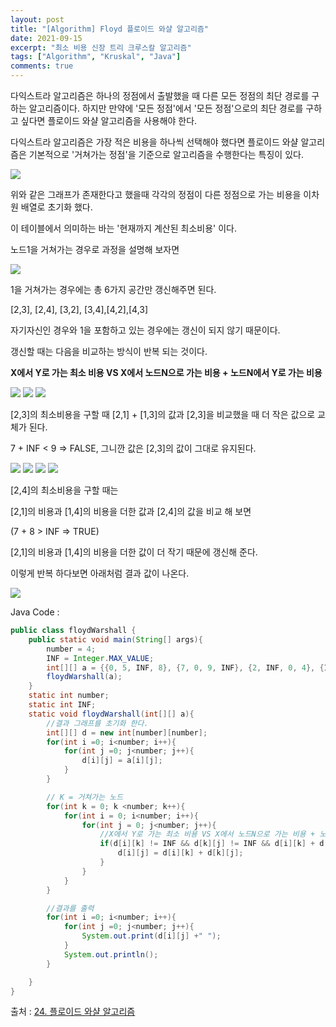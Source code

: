 ```yaml
---
layout: post
title: "[Algorithm] Floyd 플로이드 와샬 알고리즘"
date: 2021-09-15
excerpt: "최소 비용 신장 트리 크루스칼 알고리즘"
tags: ["Algorithm", "Kruskal", "Java"]
comments: true
---
```

다익스트라 알고리즘은 하나의 정점에서 출발했을 때 다른 모든 정점의 최단 경로를 구하는 알고리즘이다. 하지만 만약에 '모든 정점'에서 '모든 정점'으로의 최단 경로를 구하고 싶다면 플로이드 와샬 알고리즘을 사용해야 한다.

다익스트라 알고리즘은 가장 적은 비용을 하나씩 선택해야 했다면 플로이드 와샬 알고리즘은 기본적으로 '거쳐가는 정점'을 기준으로 알고리즘을 수행한다는 특징이 있다. 

<img src ="https://eunmik.github.io/bonita.blog/assets/img/2021/0916/img1.PNG" />

위와 같은 그래프가 존재한다고 했을때 각각의 정점이 다른 정점으로 가는 비용을 이차원 배열로 초기화 했다.

이 테이블에서 의미하는 바는 '현재까지 계산된 최소비용' 이다. 

노드1을 거쳐가는 경우로 과정을 설명해 보자면

<img src ="https://eunmik.github.io/bonita.blog/assets/img/2021/0916/img2.PNG" />

1을 거쳐가는 경우에는 총 6가지 공간만 갱신해주면 된다. 

[2,3], [2,4], [3,2], [3,4],[4,2],[4,3] 

자기자신인 경우와 1을 포함하고 있는 경우에는 갱신이 되지 않기 때문이다. 

갱신할 때는 다음을 비교하는 방식이 반복 되는 것이다.

**X에서 Y로 가는 최소 비용 VS X에서 노드N으로 가는 비용 + 노드N에서 Y로 가는 비용**

<img src ="https://eunmik.github.io/bonita.blog/assets/img/2021/0916/img3.PNG" />

<img src ="https://eunmik.github.io/bonita.blog/assets/img/2021/0916/img4.PNG" />

<img src ="https://eunmik.github.io/bonita.blog/assets/img/2021/0916/img5.PNG" />

[2,3]의 최소비용을 구할 때 [2,1] + [1,3]의 값과 [2,3]을 비교했을 때 더 작은 값으로 교체가 된다. 

7 + INF < 9  ⇒ FALSE, 그니깐 값은 [2,3]의 값이 그대로 유지된다.

<img src ="https://eunmik.github.io/bonita.blog/assets/img/2021/0916/img6.PNG" />

<img src ="https://eunmik.github.io/bonita.blog/assets/img/2021/0916/img7.PNG" />

<img src ="https://eunmik.github.io/bonita.blog/assets/img/2021/0916/img8.PNG" />

<img src ="https://eunmik.github.io/bonita.blog/assets/img/2021/0916/img9.PNG" />

[2,4]의 최소비용을 구할 때는 

[2,1]의 비용과 [1,4]의 비용을 더한 값과 [2,4]의 값을 비교 해 보면

(7 + 8 > INF ⇒ TRUE) 

[2,1]의 비용과 [1,4]의 비용을 더한 값이 더 작기 때문에 갱신해 준다. 

이렇게 반복 하다보면 아래처럼 결과 값이 나온다. 

<img src ="https://eunmik.github.io/bonita.blog/assets/img/2021/0916/img10.PNG" />

Java Code :

```java
public class floydWarshall {
    public static void main(String[] args){
        number = 4;
        INF = Integer.MAX_VALUE;
        int[][] a = {{0, 5, INF, 8}, {7, 0, 9, INF}, {2, INF, 0, 4}, {INF, INF, 3, 0}};
        floydWarshall(a);
    }
    static int number;
    static int INF;
    static void floydWarshall(int[][] a){
        //결과 그래프를 초기화 한다.
        int[][] d = new int[number][number];
        for(int i =0; i<number; i++){
            for(int j =0; j<number; j++){
                d[i][j] = a[i][j];
            }
        }

        // K = 거쳐가는 노드
        for(int k = 0; k <number; k++){
            for(int i = 0; i<number; i++){
                for(int j = 0; j<number; j++){
                    //X에서 Y로 가는 최소 비용 VS X에서 노드N으로 가는 비용 + 노드N에서 Y로 가는 비용
                    if(d[i][k] != INF && d[k][j] != INF && d[i][k] + d[k][j] < d[i][j]){
                        d[i][j] = d[i][k] + d[k][j];
                    }
                }
            }
        }

        //결과를 출력
        for(int i =0; i<number; i++){
            for(int j =0; j<number; j++){
                System.out.print(d[i][j] +" ");
            }
            System.out.println();
        }

    }
}
```

출처 : [24. 플로이드 와샬 알고리즘](https://m.blog.naver.com/PostView.naver?isHttpsRedirect=true&blogId=ndb796&logNo=221234427842)
